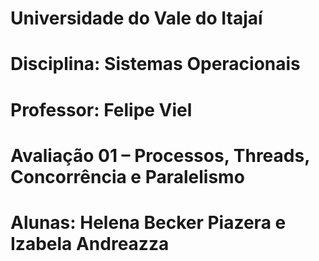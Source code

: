 # Universidade do Vale do Itajaí
# Disciplina: Sistemas Operacionais
# Professor: Felipe Viel
# Avaliação 01 – Processos, Threads, Concorrência e Paralelismo
# Alunas: Helena Becker Piazera e Izabela Andreazza

